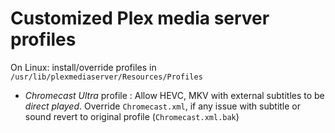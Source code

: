 # Customized Plex media server profiles

On Linux: install/override profiles in `/usr/lib/plexmediaserver/Resources/Profiles`

- *Chromecast Ultra* profile :
   Allow HEVC, MKV with external subtitles to be *direct played*. Override `Chromecast.xml`, if any issue with subtitle
   or sound revert to original profile (`Chromecast.xml.bak`)